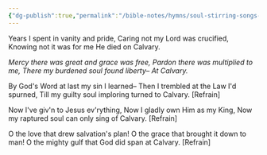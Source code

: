 ```yaml
---
{"dg-publish":true,"permalink":"/bible-notes/hymns/soul-stirring-songs-and-hymns/at-calvary/","title":"At Calvary"}
---
```



Years I spent in vanity and pride,
Caring not my Lord was crucified,
Knowing not it was for me He died on Calvary.

*Mercy there was great and grace was free,
Pardon there was multiplied to me,
There my burdened soul found liberty–
At Calvary.*

By God's Word at last my sin I learned–
Then I trembled at the Law I'd spurned,
Till my guilty soul imploring turned to Calvary. [Refrain]

Now I've giv'n to Jesus ev'rything,
Now I gladly own Him as my King,
Now my raptured soul can only sing of Calvary. [Refrain]

O the love that drew salvation's plan!
O the grace that brought it down to man!
O the mighty gulf that God did span at Calvary. [Refrain]